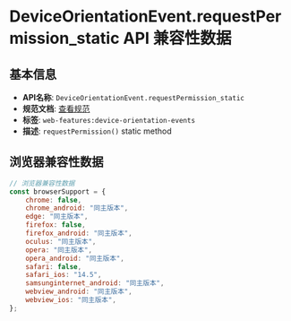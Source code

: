# DeviceOrientationEvent.requestPermission_static API 兼容性数据

## 基本信息

- **API名称**: `DeviceOrientationEvent.requestPermission_static`
- **规范文档**: [查看规范](https://w3c.github.io/deviceorientation/#dom-deviceorientationevent-requestpermission)
- **标签**: `web-features:device-orientation-events`
- **描述**: `requestPermission()` static method

## 浏览器兼容性数据

```javascript
// 浏览器兼容性数据
const browserSupport = {
    chrome: false,
    chrome_android: "同主版本",
    edge: "同主版本",
    firefox: false,
    firefox_android: "同主版本",
    oculus: "同主版本",
    opera: "同主版本",
    opera_android: "同主版本",
    safari: false,
    safari_ios: "14.5",
    samsunginternet_android: "同主版本",
    webview_android: "同主版本",
    webview_ios: "同主版本",
};

```

